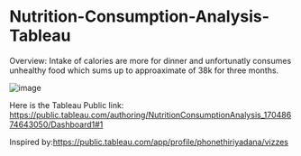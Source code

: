 # Nutrition-Consumption-Analysis-Tableau
Overview:
Intake of calories are more for dinner and unfortunatly consumes unhealthy food which sums up to approaximate of 38k for three months.

![image](https://github.com/nibinkjoseph/Nutrition-Consumption-Analysis-Tableau/assets/63180074/b5e2641e-c475-4eda-bdfa-fe5caf843acc)




Here is the Tableau Public link:
https://public.tableau.com/authoring/NutritionConsumptionAnalysis_17048674643050/Dashboard1#1



Inspired by:https://public.tableau.com/app/profile/phonethiriyadana/vizzes
